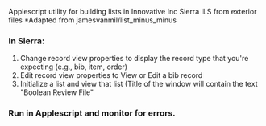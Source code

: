 Applescript utility for building lists in Innovative Inc Sierra ILS from exterior files \*Adapted from jamesvanmil/list_minus_minus

### In Sierra:
1. Change record view properties to display the record type that you're expecting (e.g., bib, item, order)
1. Edit record view properties to View or Edit a bib record
1. Initialize a list and view that list (Title of the window will contain the text "Boolean Review File"

### Run in Applescript and monitor for errors.
